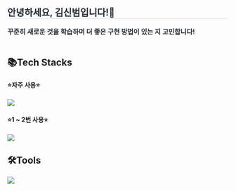 <h2 style="border-bottom: 1px solid #d8dee4; color: #282d33;"> 안녕하세요, 김신범입니다!👋</h2>
<div style="font-weight: 700; font-size: 15px; text-align: left; color: #282d33;"> 꾸준히 새로운 것을 학습하며 더 좋은 구현 방법이 있는 지 고민합니다! </div> 
</div>
<br>

<h2>📚Tech Stacks </h2>
<h4>⭐자주 사용⭐</h4>
<img src="https://skillicons.dev/icons?i=java,spring,hibernate,py,mysql,git" />
<h4>⭐1 ~ 2번 사용⭐</h4>
<img src="https://skillicons.dev/icons?i=js,vue,redis,docker,fastapi,flask,jenkins,kafka" />
<br>

<h2>🛠️Tools</h2>
<img src="https://skillicons.dev/icons?i=idea,vscode,notion,postman" />
<br>
